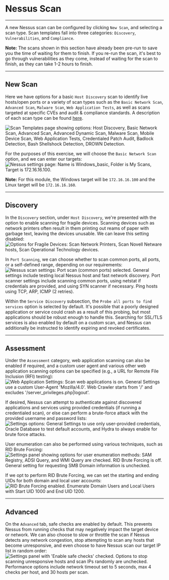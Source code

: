 
<h1>Nessus Scan</h1>
<hr/>
<p>A new Nessus scan can be configured by clicking <code>New Scan</code>, and selecting a scan type. Scan templates fall into three categories: <code>Discovery</code>, <code>Vulnerabilities</code>, and <code>Compliance</code>.</p>
<div class="card bg-light">
<div class="card-body">
<p class="mb-0"><b>Note:</b> The scans shown in this section have already been pre-run to save you the time of waiting for them to finish. If you re-run the scan, it's best to go through vulnerabilities as they come, instead of waiting for the scan to finish, as they can take 1-2 hours to finish.</p>
</div>
</div>
<hr/>
<h2>New Scan</h2>
<p>Here we have options for a basic <code>Host Discovery</code> scan to identify live hosts/open ports or a variety of scan types such as the <code>Basic Network Scan</code>, <code>Advanced Scan</code>, <code>Malware Scan</code>, <code>Web Application Tests</code>, as well as scans targeted at specific CVEs and audit &amp; compliance standards. A description of each scan type can be found <a href="https://docs.tenable.com/nessus/Content/ScanAndPolicyTemplates.htm">here</a>.</p>
<p><img alt="Scan Templates page showing options: Host Discovery, Basic Network Scan, Advanced Scan, Advanced Dynamic Scan, Malware Scan, Mobile Device Scan, Web Application Tests, Credentialed Patch Audit, Badlock Detection, Bash Shellshock Detection, DROWN Detection." src="https://academy.hackthebox.com/storage/modules/108/nessus/nessus_scan_types.png"/></p>
<p>For the purposes of this exercise, we will choose the <code>Basic Network Scan</code> option, and we can enter our targets:
<img alt="Nessus settings page: Name is Windows_basic, Folder is My Scans, Target is 172.16.16.100." src="https://academy.hackthebox.com/storage/modules/108/nessus/general.png"/></p>
<div class="card bg-light">
<div class="card-body">
<p class="mb-0"><b>Note:</b> For this module, the Windows target will be <code>172.16.16.100</code> and the Linux target will be <code>172.16.16.160</code>.</p>
</div>
</div>
<hr/>
<h2>Discovery</h2>
<p>In the <code>Discovery</code> section, under <code>Host Discovery</code>, we're presented with the option to enable scanning for fragile devices. Scanning devices such as network printers often result in them printing out reams of paper with garbage text, leaving the devices unusable. We can leave this setting disabled:
<img alt="Options for Fragile Devices: Scan Network Printers, Scan Novell Netware hosts, Scan Operational Technology devices." src="https://academy.hackthebox.com/storage/modules/108/nessus/options.png"/></p>
<p>In <code>Port Scanning</code>, we can choose whether to scan common ports, all ports, or a self-defined range, depending on our requirements:
<img alt="Nessus scan settings: Port scan (common ports) selected. General settings include testing local Nessus host and fast network discovery. Port scanner settings include scanning common ports, using netstat if credentials are provided, and using SYN scanner if necessary. Ping hosts using TCP, ARP, ICMP (2 retries)." src="https://academy.hackthebox.com/storage/modules/108/nessus/discovery.png"/></p>
<p>Within the <code>Service Discovery</code> subsection, the <code>Probe all ports to find services</code> option is selected by default. It's possible that a poorly designed application or service could crash as a result of this probing, but most applications should be robust enough to handle this. Searching for SSL/TLS services is also enabled by default on a custom scan, and Nessus can additionally be instructed to identify expiring and revoked certificates.</p>
<hr/>
<h2>Assessment</h2>
<p>Under the <code>Assessment</code> category, web application scanning can also be enabled if required, and a custom user agent and various other web application scanning options can be specified (e.g., a URL for Remote File Inclusion (RFI) testing):
<img alt="Web Application Settings: Scan web applications is on. General Settings use a custom User-Agent 'Mozilla/4.0'. Web Crawler starts from '/' and excludes '/server_privileges.php|logout'." src="https://academy.hackthebox.com/storage/modules/108/nessus/webapp.png"/></p>
<p>If desired, Nessus can attempt to authenticate against discovered applications and services using provided credentials (if running a credentialed scan), or else can perform a brute-force attack with the provided username and password lists:
<img alt="Settings options: General Settings to use only user-provided credentials, Oracle Database to test default accounts, and Hydra to always enable for brute force attacks." src="https://academy.hackthebox.com/storage/modules/108/nessus/hydra.png"/></p>
<p>User enumeration can also be performed using various techniques, such as RID Brute Forcing:
<img alt="Settings panel showing options for user enumeration methods: SAM Registry, ADSI Query, and WMI Query are checked. RID Brute Forcing is off. General setting for requesting SMB Domain information is unchecked." src="https://academy.hackthebox.com/storage/modules/108/nessus/userenum.png"/></p>
<p>If we opt to perform RID Brute Forcing, we can set the starting and ending UIDs for both domain and local user accounts:
<img alt="RID Brute Forcing enabled. Enumerate Domain Users and Local Users with Start UID 1000 and End UID 1200." src="https://academy.hackthebox.com/storage/modules/108/nessus/ridbf.png"/></p>
<hr/>
<h2>Advanced</h2>
<p>On the <code>Advanced</code> tab, safe checks are enabled by default. This prevents Nessus from running checks that may negatively impact the target device or network. We can also choose to slow or throttle the scan if Nessus detects any network congestion, stop attempting to scan any hosts that become unresponsive, and even choose to have Nessus scan our target IP list in random order:
<img alt="Settings panel with 'Enable safe checks' checked. Options to stop scanning unresponsive hosts and scan IPs randomly are unchecked. Performance options include network timeout set to 5 seconds, max 4 checks per host, and 30 hosts per scan." src="https://academy.hackthebox.com/storage/modules/108/nessus/advanced.png"/></p>

